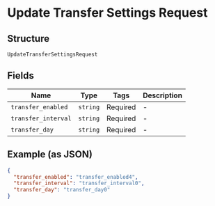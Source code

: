 
# Update Transfer Settings Request

## Structure

`UpdateTransferSettingsRequest`

## Fields

| Name | Type | Tags | Description |
|  --- | --- | --- | --- |
| `transfer_enabled` | `string` | Required | - |
| `transfer_interval` | `string` | Required | - |
| `transfer_day` | `string` | Required | - |

## Example (as JSON)

```json
{
  "transfer_enabled": "transfer_enabled4",
  "transfer_interval": "transfer_interval0",
  "transfer_day": "transfer_day0"
}
```

